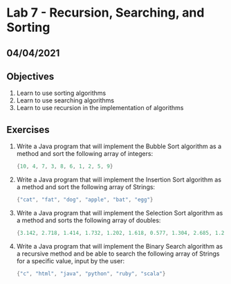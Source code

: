 # Lab 7 - Recursion, Searching, and Sorting

## 04/04/2021

## Objectives

1. Learn to use sorting algorithms
2. Learn to use searching algorithms
3. Learn to use recursion in the implementation of algorithms

## Exercises

1. Write a Java program that will implement the Bubble Sort algorithm as a method and sort the following array of integers:

    ```java
    {10, 4, 7, 3, 8, 6, 1, 2, 5, 9}
    ```

2. Write a Java program that will implement the Insertion Sort algorithm as a method and sort the following array of Strings:

    ```java
    {"cat", "fat", "dog", "apple", "bat", "egg"}
    ```

3. Write a Java program that will implement the Selection Sort algorithm as a method and sorts the following array of doubles:

    ```java
    {3.142, 2.718, 1.414, 1.732, 1.202, 1.618, 0.577, 1.304, 2.685, 1.282}
    ```

4. Write a Java program that will implement the Binary Search algorithm as a recursive method and be able to search the following array of Strings for a specific value, input by the user:

    ```java
    {"c", "html", "java", "python", "ruby", "scala"}
    ```
